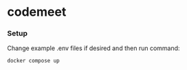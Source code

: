# codemeet

### Setup
Change example .env files if desired and then run command:
```
docker compose up
```
